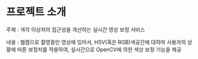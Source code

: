 # 프로젝트 소개

주제 : 색각 이상자의 접근성을 개선하는 실시간 영상 보정 서비스

내용 : 웹캠으로 촬영중인 영상에 있어서, HSV(혹은 RGB)색공간에 대하여 사용자의 상황에 따른 보정치를 적용하여, 실시간으로 OpenCV에 의한 색상 보정 기능을 제공
